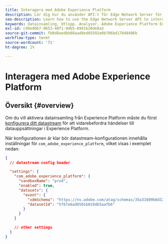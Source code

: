 ```yaml
---
title: Interagera med Adobe Experience Platform
description: Lär dig hur du använder API:t för Edge Network Server för att interagera med Adobe Experience Platform
seo-description: Learn how to use the Edge Network Server API to interact with Adobe Experience Platform
keywords: datainsamling, Utlopp. Analyser. Adobe Experience Platform Edge Network API;aep
exl-id: c49e40b7-9653-40f1-9db5-8941b20de8a3
source-git-commit: fb0d8aedbb88aad8ed65592e0b706bd17840406b
workflow-type: tm+mt
source-wordcount: '71'
ht-degree: 1%

---
```


# Interagera med Adobe Experience Platform

## Översikt {#overview}

Om du vill aktivera datainsamling från Experience Platform måste du först [konfigurera ditt datastream](../edge/datastreams/overview.md) för att vidarebefordra händelser till datauppsättningar i Experience Platform.

När konfigurationen är klar bör datastream-konfigurationen innehålla inställningar för `com_adobe_experience_platform`, vilket visas i exemplet nedan:


```json
{
  // datastream config header

  "settings": {
    "com_adobe_experience_platform": {
      "sandboxName": "prod",
      "enabled": true,
      "datasets": {
        "event": {
          "xdmSchema": "https://ns.adobe.com/atag/schemas/35a31609b6d3242736751df469ade031",
          "datasetId": "5f67e6ad9501b0194b5aafb6"
        }
      }
    }

    // other settings
  }
}
```
